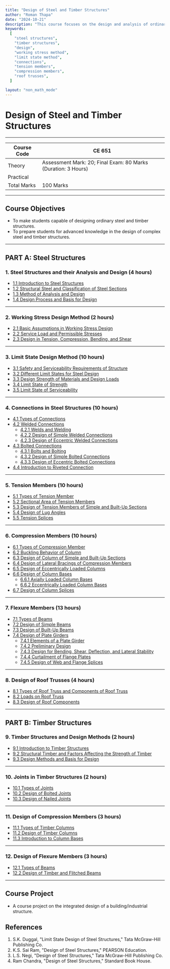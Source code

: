 ```yaml
---
title: "Design of Steel and Timber Structures"
author: "Roman Thapa"
date: "2024-10-21"
description: "This course focuses on the design and analysis of ordinary steel and timber structures, providing students with foundational knowledge and preparation for advanced structural design."
keywords:
  [
    "steel structures",
    "timber structures",
    "design",
    "working stress method",
    "limit state method",
    "connections",
    "tension members",
    "compression members",
    "roof trusses",
  ]

layout: "non_math_mode"
---
```


# Design of Steel and Timber Structures

---

| Course Code | CE 651                                                        |
| ----------- | ------------------------------------------------------------- |
| Theory      | Assessment Mark: 20; Final Exam: 80 Marks (Duration: 3 Hours) |
| Practical   |                                                               |
| Total Marks | 100 Marks                                                     |

---

## Course Objectives

- To make students capable of designing ordinary steel and timber structures.
- To prepare students for advanced knowledge in the design of complex steel and timber structures.

---

## PART A: Steel Structures

### 1. Steel Structures and their Analysis and Design (4 hours)

- [1.1 Introduction to Steel Structures](/path/to/subtopic1/)
- [1.2 Structural Steel and Classification of Steel Sections](/path/to/subtopic2/)
- [1.3 Method of Analysis and Design](/path/to/subtopic3/)
- [1.4 Design Process and Basis for Design](/path/to/subtopic4/)

---

### 2. Working Stress Design Method (2 hours)

- [2.1 Basic Assumptions in Working Stress Design](/path/to/subtopic1/)
- [2.2 Service Load and Permissible Stresses](/path/to/subtopic2/)
- [2.3 Design in Tension, Compression, Bending, and Shear](/path/to/subtopic3/)

---

### 3. Limit State Design Method (10 hours)

- [3.1 Safety and Serviceability Requirements of Structure](/path/to/subtopic1/)
- [3.2 Different Limit States for Steel Design](/path/to/subtopic2/)
- [3.3 Design Strength of Materials and Design Loads](/path/to/subtopic3/)
- [3.4 Limit State of Strength](/path/to/subtopic4/)
- [3.5 Limit State of Serviceability](/path/to/subtopic5/)

---

### 4. Connections in Steel Structures (10 hours)

- [4.1 Types of Connections](/path/to/subtopic1/)
- [4.2 Welded Connections](/path/to/subtopic2/)
  - [4.2.1 Welds and Welding](/path/to/subtopic3/)
  - [4.2.2 Design of Simple Welded Connections](/path/to/subtopic4/)
  - [4.2.3 Design of Eccentric Welded Connections](/path/to/subtopic5/)
- [4.3 Bolted Connections](/path/to/subtopic6/)
  - [4.3.1 Bolts and Bolting](/path/to/subtopic7/)
  - [4.3.2 Design of Simple Bolted Connections](/path/to/subtopic8/)
  - [4.3.3 Design of Eccentric Bolted Connections](/path/to/subtopic9/)
- [4.4 Introduction to Riveted Connection](/path/to/subtopic10/)

---

### 5. Tension Members (10 hours)

- [5.1 Types of Tension Member](/path/to/subtopic1/)
- [5.2 Sectional Area of Tension Members](/path/to/subtopic2/)
- [5.3 Design of Tension Members of Simple and Built-Up Sections](/path/to/subtopic3/)
- [5.4 Design of Lug Angles](/path/to/subtopic4/)
- [5.5 Tension Splices](/path/to/subtopic5/)

---

### 6. Compression Members (10 hours)

- [6.1 Types of Compression Member](/path/to/subtopic1/)
- [6.2 Buckling Behavior of Column](/path/to/subtopic2/)
- [6.3 Design of Column of Simple and Built-Up Sections](/path/to/subtopic3/)
- [6.4 Design of Lateral Bracings of Compression Members](/path/to/subtopic4/)
- [6.5 Design of Eccentrically Loaded Columns](/path/to/subtopic5/)
- [6.6 Design of Column Bases](/path/to/subtopic6/)
  - [6.6.1 Axially Loaded Column Bases](/path/to/subtopic7/)
  - [6.6.2 Eccentrically Loaded Column Bases](/path/to/subtopic8/)
- [6.7 Design of Column Splices](/path/to/subtopic9/)

---

### 7. Flexure Members (13 hours)

- [7.1 Types of Beams](/path/to/subtopic1/)
- [7.2 Design of Simple Beams](/path/to/subtopic2/)
- [7.3 Design of Built-Up Beams](/path/to/subtopic3/)
- [7.4 Design of Plate Girders](/path/to/subtopic4/)
  - [7.4.1 Elements of a Plate Girder](/path/to/subtopic5/)
  - [7.4.2 Preliminary Design](/path/to/subtopic6/)
  - [7.4.3 Design for Bending, Shear, Deflection, and Lateral Stability](/path/to/subtopic7/)
  - [7.4.4 Curtailment of Flange Plates](/path/to/subtopic8/)
  - [7.4.5 Design of Web and Flange Splices](/path/to/subtopic9/)

---

### 8. Design of Roof Trusses (4 hours)

- [8.1 Types of Roof Truss and Components of Roof Truss](/path/to/subtopic1/)
- [8.2 Loads on Roof Truss](/path/to/subtopic2/)
- [8.3 Design of Roof Components](/path/to/subtopic3/)

---

## PART B: Timber Structures

### 9. Timber Structures and Design Methods (2 hours)

- [9.1 Introduction to Timber Structures](/path/to/subtopic1/)
- [9.2 Structural Timber and Factors Affecting the Strength of Timber](/path/to/subtopic2/)
- [9.3 Design Methods and Basis for Design](/path/to/subtopic3/)

---

### 10. Joints in Timber Structures (2 hours)

- [10.1 Types of Joints](/path/to/subtopic1/)
- [10.2 Design of Bolted Joints](/path/to/subtopic2/)
- [10.3 Design of Nailed Joints](/path/to/subtopic3/)

---

### 11. Design of Compression Members (3 hours)

- [11.1 Types of Timber Columns](/path/to/subtopic1/)
- [11.2 Design of Timber Columns](/path/to/subtopic2/)
- [11.3 Introduction to Column Bases](/path/to/subtopic3/)

---

### 12. Design of Flexure Members (3 hours)

- [12.1 Types of Beams](/path/to/subtopic1/)
- [12.2 Design of Timber and Flitched Beams](/path/to/subtopic2/)

---

## Course Project

- A course project on the integrated design of a building/industrial structure.

## References

1. S.K. Duggal, "Limit State Design of Steel Structures," Tata McGraw-Hill Publishing Co.
2. K.S. Sai Ram, "Design of Steel Structures," PEARSON Education.
3. L.S. Negi, "Design of Steel Structures," Tata McGraw-Hill Publishing Co.
4. Ram Chandra, "Design of Steel Structures," Standard Book House.
